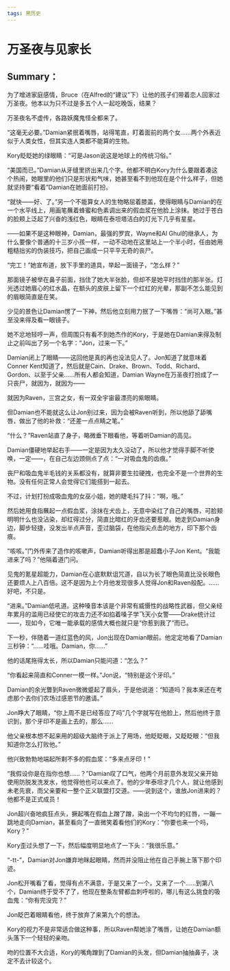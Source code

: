 ```yaml
---
tags: 黑历史
---
```


# 万圣夜与见家长

## Summary：

为了增进家庭感情，Bruce（在Alfred的“建议”下）让他的孩子们带着恋人回家过万圣夜。他本以为只不过是多五个人一起吃晚饭，结果？

万圣夜名不虚传，各路妖魔鬼怪全都来了。



“这毫无必要。”Damian紧抿着嘴唇，站得笔直，盯着面前的两个女……两个外表近似于人类女性，但其实连人类都不能算的生物。

Kory眨眨她的绿眼睛：“可是Jason说这是地球上的传统习俗。”

“美国而已。”Damian从牙缝里挤出来几个字。他都不明白Kory为什么要跟着凑这个热闹，她眼里的他们只是形状和气味，她甚至看不到他现在是个什么样子，但她就坚持要“看着”Damian在她面前打扮。

“就快——好、了。”另一个不能算女人的生物略屈着膝盖，使得眼睛与Damian的在一个水平线上，用画笔蘸着蜂蜜和色素调出来的假血浆在他脸上涂抹。她过于苍白的脸颊上泛起了兴奋的浅红色，眼睛在泰坦塔洁白的灯光下几乎有星星。

——如果不是这种眼神，Damian，最强的罗宾，Wayne和Al Ghul的继承人，为什么要像个普通的十三岁小孩一样，一动不动地在这里站上一个半小时，任由她用粗糙拙劣的伪装技巧，把自己画成一只平平无奇的丧尸。

“完工！”她宣布道，放下手里的道具，举起一面镜子，“怎么样？”

那面镜子被举在鼻子前面，挡住了她大半张脸，但却不是她平时挡住的那半张。灯光透过她眉心的红水晶，在额头的皮肤上留下一个红红的光晕，那副不怎么能见到的眉眼简直是在笑。

少见的景色让Damian愣了一下神，然后他立刻用力抿了一下嘴唇：“尚可入眼。”甚至没来得及看一眼镜子。

她不忿地轻哼一声，但周围只有看不到她杰作的Kory，于是她在Damian来得及制止之前叫出了另一个名字：“Jon，过来一下。”

Damian闭上了眼睛——这回他是真的再也没法见人了。Jon知道了就意味着Conner Kent知道了，然后就是Cain、Drake、Brown、Todd、Richard、Gordon、以至于父亲……所有人都会知道，Damian Wayne在万圣夜打扮成了一只丧尸，就因为，就因为——

就因为Raven，三宫之女，有一双全宇宙最漂亮的紫眼睛。



但Damian也不能就这么让Jon别过来，因为会被Raven听到，所以他舔了舔嘴唇，做出了他的补救：“还差一点点睛之笔。”

“什么？”Raven站直了身子，略微垂下眼看他，等着听Damian的高见。

Damian僵硬地举起右手——一定是因为太久没动了，所以他才觉得手脚不听使唤，一定——，在自己左边颈侧点了点：“一对吸血鬼的齿痕。”

丧尸和吸血鬼半毛钱的关系都没有，就算非要生拉硬拽，也完全不是一个世界的生物。没有任何正常人会觉得它们能搭到一起去。

不过，计划打扮成吸血鬼的女巫小姐，她的睫毛抖了抖：“啊，哦。”

然后她用食指蘸起一点假血浆，涂抹在犬齿上，无意中染红了自己的嘴唇，可脸颊明明什么也没沾染，却红得过分，简直比暗红的牙齿还要惹眼。她走到Damian身边，脚步轻捷，没发出半点声音，歪过脑袋，在他指尖点击的地方，印下那个齿痕。



“咳咳。”门外传来了造作的咳嗽声，Damian听得出那是超蠢小子Jon Kent。“我能进来了吗？”他隔着道门问。

见鬼的氪星超能力，Damian在心底默默诅咒道，自以为长了眼色简直比没长眼色还要烦人上八百倍。这不是因为上个月他发现很多人觉得Jon和Raven般配。……好吧，不只是。

“进来。”Damian低吼道。这种嗓音本该是个非常有威慑性的战略性武器，但父亲经年累月的滥用已经使它的攻击力还不如掐着嗓子学飞天小女警——Drake统计过——，现如今，它唯一能承载的感情大概也就只是“你惹到我了”而已。

下一秒，伴随着一道红蓝色的风，Jon出现在Damian眼前。他定定地看了Damian三秒钟：“……哇哦。Damian，你……”

他的话尾拖得太长，所以Damian只能问道：“怎么？”

“你看起来简直和Conner一模一样。”Jon说，“特别是这个牙印。”

Damian的余光瞥到Raven微微蹙起了眉头，于是他说道：“知道吗？我本来还在考虑那个去你们农场过感恩节的邀请。”

Jon睁大了眼睛，“你上周不是已经答应了吗”几个字就写在他脸上，然后他终于意识到，那个牙印不是画上去的，那么……

他父亲根本想不起来用的超级大脑终于派上了用场，他眨眨眼，又眨眨眼：“但我知道你怎么打败他。”

他兴致勃勃地端起所剩不多的假血浆：“多来点牙印！”

“我假设你是在指你也想……？”Damian叹了口气，他两个月前意外发现父亲开始使用防脱发洗发水，他觉得他也可以来点了。他的少年泰坦才几个人，就让他感到未老先衰，而父亲要和一整个正义联盟打交道。——说到这个，谁放Jon进来的？他都不是正式成员！

Jon超兴奋地疯狂点头，撅起嘴在假血上蹭了蹭，染出一个不均匀的红唇，一蹦一跳地走向Damian，甚至看向了一直微笑着看他们的Kory：“你要也来一个吗，Kory？”

Kory歪过头想了一下，然后幅度明显地点了一下头：“我很乐意。”

“-tt-”，Damian对Jon嫌弃地眯起眼睛，然而并没阻止他在自己手腕上落下那个印迹。

Jon松开嘴看了看，觉得有点不满意，于是又来了一个，又来了一个……到第八个，Damian终于受不了了，他现在整条左臂都血刺呼啦的，哪儿有这么挑食的吸血鬼：“你有完没完？”

Jon眨巴着眼睛看他，终于放弃了来第九个的想法。

Kory的视力不是非常适合做这种事，所以Raven帮她涂了嘴唇，让她在Damian额头落下一个轻轻的亲吻。

吻的位置不大合适，Kory的嘴角蹭到了Damian的头发，但Damian抽抽鼻子，决定不去计较这个。
